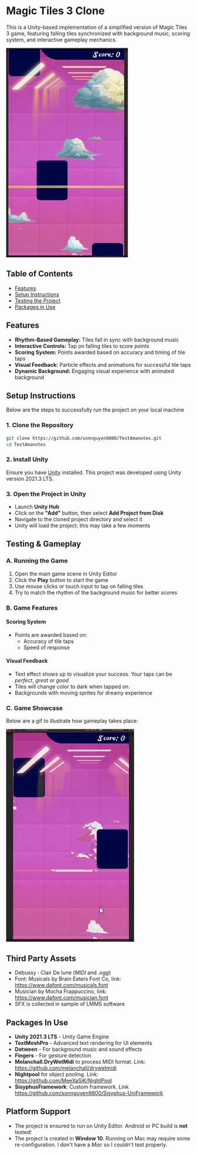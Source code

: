 # Magic Tiles 3 Clone

This is a Unity-based implementation of a simplified version of Magic Tiles 3 game, featuring falling tiles synchronized with background music, scoring system, and interactive gameplay mechanics.

![alt text](image.png)

## Table of Contents

- [Features](#features)
- [Setup Instructions](#setup-instructions)
- [Testing the Project](#testing--gameplay)
- [Packages in Use](#packages-in-use)

## Features
- **Rhythm-Based Gameplay:** Tiles fall in sync with background music
- **Interactive Controls:** Tap on falling tiles to score points
- **Scoring System:** Points awarded based on accuracy and timing of tile taps
- **Visual Feedback:** Particle effects and animations for successful tile taps
- **Dynamic Background:** Engaging visual experience with animated background

## Setup Instructions

Below are the steps to successfully run the project on your local machine

### 1. Clone the Repository

```bash
git clone https://github.com/sonnguyen9800/TestAmanotes.git
cd TestAmanotes
```

### 2. Install Unity

Ensure you have [Unity](https://unity.com/) installed. This project was developed using Unity version 2021.3 LTS.

### 3. Open the Project in Unity

- Launch **Unity Hub**
- Click on the **"Add"** button, then select **Add Project from Disk**
- Navigate to the cloned project directory and select it
- Unity will load the project; this may take a few moments


## Testing & Gameplay

### A. Running the Game

1. Open the main game scene in Unity Editor
2. Click the **Play** button to start the game
3. Use mouse clicks or touch input to tap on falling tiles
4. Try to match the rhythm of the background music for better scores

### B. Game Features

#### Scoring System
- Points are awarded based on:
  - Accuracy of tile taps
  - Speed of response

#### Visual Feedback
- Text effect shows up to visualize your success. Your taps can be *perfect*, *great* or *good*
- Tiles will change color to dark when tapped on.
- Backgrounds with moving sprites for dreamy experience

### C. Game Showcase
Below are a gif to illustrate how gameplay takes place:

![alt text](test.gif)

## Third Party Assets

- Debussy : Clair De lune (*MIDI* and .*ogg*)
- Font: Musicals by Brain Eaters Font Co, link: https://www.dafont.com/musicals.font
- Musician by Mocha Frappuccino, link: https://www.dafont.com/musician.font
- SFX is collected in sample of LMMS software

## Packages In Use
- **Unity 2021.3 LTS** - Unity Game Engine
- **TextMeshPro** - Advanced text rendering for UI elements
- **Dotween** - For background music and sound effects
- **Fingers** - For gesture detection
- **Melanchall.DryWetMidi** to process MIDI format. Link: https://github.com/melanchall/drywetmidi
- **Nightpool** for object pooling. Link: https://github.com/MeeXaSiK/NightPool
- **SisyphusFramework**: Custom framework. Link https://github.com/sonnguyen9800/Sisyphus-UniFramework
  
## Platform Support
- The project is ensured to run on Unity Editor. Android or PC build is **not** tested!
- The project is created in **Window 10**. Running on Mac may require some re-configuration. I don't have a *Mac* so I couldn't test properly.